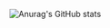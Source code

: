 ![Anurag's GitHub stats](https://github-readme-stats.vercel.app/api?username=frontWeb-dev&theme=aura_dark&show_icons=true)
